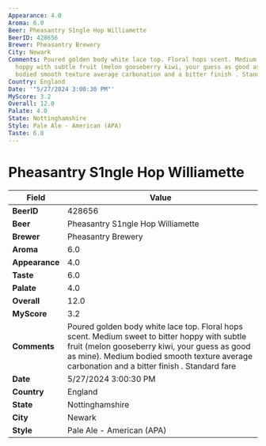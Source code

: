 ```yaml
---
Appearance: 4.0
Aroma: 6.0
Beer: Pheasantry S1ngle Hop Williamette
BeerID: 428656
Brewer: Pheasantry Brewery
City: Newark
Comments: Poured golden body white lace top. Floral hops scent. Medium sweet to bitter
  hoppy with subtle fruit (melon gooseberry kiwi, your guess as good as mine). Medium
  bodied smooth texture average carbonation and a bitter finish . Standard fare
Country: England
Date: '"5/27/2024 3:00:30 PM"'
MyScore: 3.2
Overall: 12.0
Palate: 4.0
State: Nottinghamshire
Style: Pale Ale - American (APA)
Taste: 6.0
---
```


# Pheasantry S1ngle Hop Williamette

| Field         | Value |
|---------------|-------|
| **BeerID** | 428656 |
| **Beer** | Pheasantry S1ngle Hop Williamette |
| **Brewer** | Pheasantry Brewery |
| **Aroma** | 6.0 |
| **Appearance** | 4.0 |
| **Taste** | 6.0 |
| **Palate** | 4.0 |
| **Overall** | 12.0 |
| **MyScore** | 3.2 |
| **Comments** | Poured golden body white lace top. Floral hops scent. Medium sweet to bitter hoppy with subtle fruit (melon gooseberry kiwi, your guess as good as mine). Medium bodied smooth texture average carbonation and a bitter finish . Standard fare |
| **Date** | 5/27/2024 3:00:30 PM |
| **Country** | England |
| **State** | Nottinghamshire |
| **City** | Newark |
| **Style** | Pale Ale - American (APA) |
